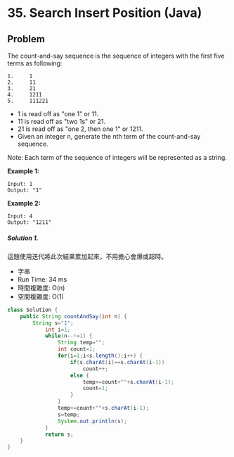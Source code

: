 # 35. Search Insert Position (Java)

## Problem

The count-and-say sequence is the sequence of integers with the first five terms as following:
```
1.     1
2.     11
3.     21
4.     1211
5.     111221
```
- 1 is read off as "one 1" or 11.
- 11 is read off as "two 1s" or 21.
- 21 is read off as "one 2, then one 1" or 1211.
- Given an integer n, generate the nth term of the count-and-say sequence.

Note: Each term of the sequence of integers will be represented as a string.

**Example 1:**

```
Input: 1
Output: "1"
```

**Example 2:**

```
Input: 4
Output: "1211"
```

##### Solution 1.

這題使用迭代將此次結果累加起來，不用擔心會爆或超時。

- 字串
- Run Time: 34 ms
- 時間複雜度: O(n)
- 空間複雜度: O(1)

```java
class Solution {
    public String countAndSay(int n) {
        String s="1";
    		int i=1;
    		while(n--!=1) {
    			String temp="";
    			int count=1;
    			for(i=1;i<s.length();i++) {
    				if(s.charAt(i)==s.charAt(i-1))
    					count++;
    				else {
    					temp+=count+""+s.charAt(i-1);
    					count=1;
    				}
    			}
    			temp+=count+""+s.charAt(i-1);
    			s=temp;
    			System.out.println(s);
    		}
    		return s;
    }
}
```
